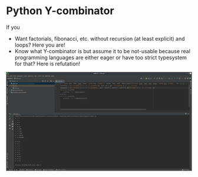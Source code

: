 # Python Y-combinator

If you
* Want factorials, fibonacci, etc. without recursion (at least explicit) and loops? Here you are!
* Know what Y-combinator is but assume it to be not-usable because real programming languages are either eager or have too strict typesystem for that? Here is refutation!

![Screenshot of running the exaple](Screenshot_20210806_014120.png?raw=true "Example run")
